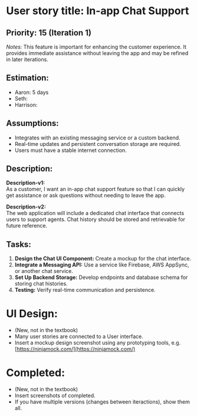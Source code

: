 # User story title: In-app Chat Support

## Priority: 15 (Iteration 1)
*Notes:* This feature is important for enhancing the customer experience. It provides immediate assistance 
without leaving the app and may be refined in later iterations.

## Estimation:
* Aaron: 5 days
* Seth:
* Harrison:

## Assumptions:
- Integrates with an existing messaging service or a custom backend.
- Real-time updates and persistent conversation storage are required.
- Users must have a stable internet connection.

## Description:
**Description-v1:**  
As a customer, I want an in-app chat support feature so that I can quickly get assistance or ask questions without needing to leave the app.

**Description-v2:**  
The web application will include a dedicated chat interface that connects users to support agents. Chat history should be stored and retrievable for future reference.

## Tasks:
1. **Design the Chat UI Component:** Create a mockup for the chat interface. 
2. **Integrate a Messaging API:** Use a service like Firebase, AWS AppSync, or another chat service. 
3. **Set Up Backend Storage:** Develop endpoints and database schema for storing chat histories. 
4. **Testing:** Verify real-time communication and persistence. 

# UI Design:
* (New, not in the textbook) 
* Many user stories are connected to a User interface.
* Insert a mockup design screenshot using any prototyping tools, e.g. [https://ninjamock.com/](https://ninjamock.com/)

# Completed:
* (New, not in the textbook) 
* Insert screenshots of completed. 
* If you have multiple versions (changes between iteractions), show them all.
